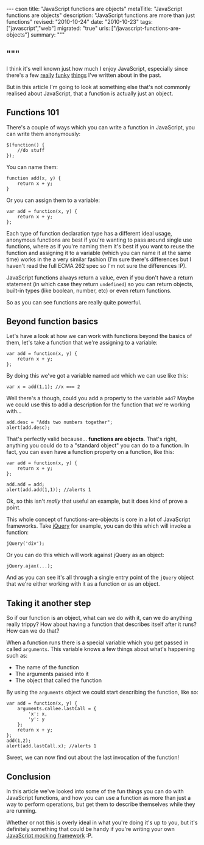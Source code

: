 --- cson
title: "JavaScript functions are objects"
metaTitle: "JavaScript functions are objects"
description: "JavaScript functions are more than just functions"
revised: "2010-10-24"
date: "2010-10-23"
tags: ["javascript","web"]
migrated: "true"
urls: ["/javascript-functions-are-objects"]
summary: """

"""
---
I think it's well known just how much I enjoy JavaScript, especially since there's a few [really][1] [funky][2] [things][3] I've written about in the past.

But in this article I'm going to look at something else that's not commonly realised about JavaScript, that a function is actually just an object.

## Functions 101

There's a couple of ways which you can write a function in JavaScript, you can write them anonymously:

	$(function() {
		//do stuff
	});

You can name them:

	function add(x, y) {
		return x + y;
	}

Or you can assign them to a variable:

	var add = function(x, y) {
		return x + y;
	};

Each type of function declaration type has a different ideal usage, anonymous functions are best if you're wanting to pass around single use functions, where as if you're naming them it's best if you want to reuse the function and assigning it to a variable (which you can name it at the same time) works in the a very similar fashion (I'm sure there's differences but I haven't read the full ECMA 262 spec so I'm not sure the differences :P).

JavaScript functions always return a value, even if you don't have a return statement (in which case they return `undefined`) so you can return objects, built-in types (like boolean, number, etc) or even return functions.

So as you can see functions are really quite powerful.

## Beyond function basics

Let's have a look at how we can work with functions beyond the basics of them, let's take a function that we're assigning to a variable:

	var add = function(x, y) {
		return x + y;
	};

By doing this we've got a variable named `add` which we can use like this:

    var x = add(1,1); //x === 2

Well there's a though, could you add a property to the variable `add`? Maybe we could use this to add a description for the function that we're working with...

    add.desc = "Adds two numbers together";
    alert(add.desc);

That's perfectly valid because... **functions are objects**. That's right, anything you could do to a "standard object" you can do to a function. In fact, you can even have a function property on a function, like this:

	var add = function(x, y) {
		return x + y;
	};
	
	add.add = add;
	alert(add.add(1,1)); //alerts 1

Ok, so this isn't *really* that useful an example, but it does kind of prove a point.

This whole concept of functions-are-objects is core in a lot of JavaScript frameworks. Take [jQuery][4] for example, you can do this which will invoke a function:

    jQuery('div');

Or you can do this which will work against jQuery as an object:

    jQuery.ajax(...);

And as you can see it's all through a single entry point of the `jQuery` object that we're either working with it as a function or as an object.

## Taking it another step

So if our function is an object, what can we do with it, can we do anything really trippy? How about having a function that describes itself after it runs? How can we do that?

When a function runs there is a special variable which you get passed in called `arguments`. This variable knows a few things about what's happening such as:

* The name of the function
* The arguments passed into it
* The object that called the function

By using the `arguments` object we could start describing the function, like so:

	var add = function(x, y) {
		arguments.callee.lastCall = {
			'x': x,
			'y': y
		};
		return x + y;
	};
	add(1,2);
	alert(add.lastCall.x); //alerts 1

Sweet, we can now find out about the last invocation of the function!

## Conclusion

In this article we've looked into some of the fun things you can do with JavaScript functions, and how you can use a function as more than just a way to perform operations, but get them to describe themselves while they are running.

Whether or not this is overly ideal in what you're doing it's up to you, but it's definitely something that could be handy if you're writing your own [JavaScript mocking framework][5] :P.


  [1]: /recursive-anonymous-functions
  [2]: /linq-in-javascript
  [3]: /javascript-singleton
  [4]: http://jquery.com
  [5]: http://hg.slace.biz/javascript-tools/src/tip/JavaScriptTools/Scripts/tester/slace.tester.mocker.js